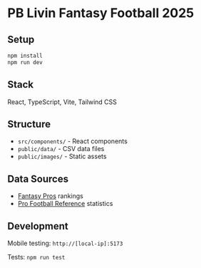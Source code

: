 # PB Livin Fantasy Football 2025

## Setup

```bash
npm install
npm run dev
```

## Stack

React, TypeScript, Vite, Tailwind CSS

## Structure

- `src/components/` - React components
- `public/data/` - CSV data files
- `public/images/` - Static assets

## Data Sources

- [Fantasy Pros](https://www.fantasypros.com/) rankings
- [Pro Football Reference](https://www.pro-football-reference.com/) statistics

## Development

Mobile testing: `http://[local-ip]:5173`

Tests: `npm run test`